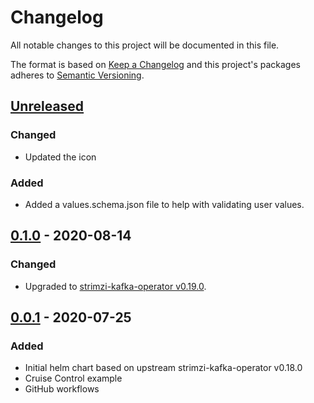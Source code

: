 # Changelog

All notable changes to this project will be documented in this file.

The format is based on [Keep a Changelog](http://keepachangelog.com/en/1.0.0/)
and this project's packages adheres to [Semantic Versioning](http://semver.org/spec/v2.0.0.html).

## [Unreleased]

### Changed

- Updated the icon

### Added

- Added a values.schema.json file to help with validating user values.

## [0.1.0] - 2020-08-14

### Changed

- Upgraded to [strimzi-kafka-operator v0.19.0](https://github.com/strimzi/strimzi-kafka-operator/releases/tag/0.19.0).

## [0.0.1] - 2020-07-25

### Added

- Initial helm chart based on upstream strimzi-kafka-operator v0.18.0
- Cruise Control example
- GitHub workflows

[Unreleased]: https://github.com/giantswarm/strimzi-kafka-operator-app/compare/v0.1.0...HEAD
[0.1.0]: https://github.com/giantswarm/strimzi-kafka-operator-app/compare/v0.0.1...v0.1.0
[0.0.1]: https://github.com/giantswarm/strimzi-kafka-operator-app/releases/tag/v0.0.1

